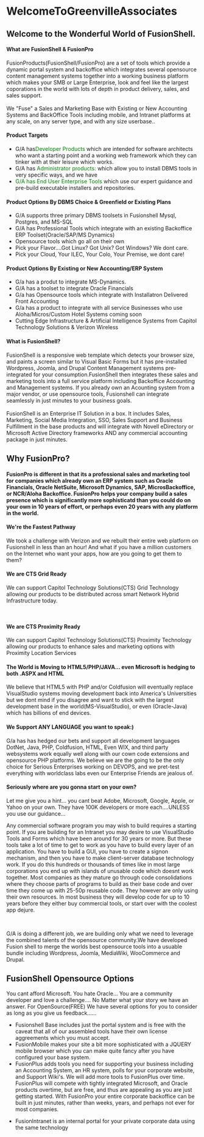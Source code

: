 # WelcomeToGreenvilleAssociates
<H2> Welcome to the Wonderful World of FusionShell. </H2>
<H4> What are FusionShell & FusionPro</H4>
<p> FusionProducts(FusionShell/FusionPro) are a set of tools which provide a dynamic portal system and backoffice which integrates several opensource content management systems together into a working business platform which makes your SMB or Large Enterprise, look and feel like the largest coporations in the world with lots of depth in product delivery, sales, and sales support. <BR><BR>We "Fuse" a Sales and Marketing Base with Existing or New Accounting Systems and BackOffice Tools including mobile, and Intranet platforms at any scale, on any server type, and with any size userbase..<BR> </p>
 <H4>Product Targets</H4>
<UL><LI>G/A has<font color="green">Developer Products</font> which are intended for software architects who want a starting point and a working web framework which they can tinker with at their leisure which works.</LI><LI>G/A has<font color="green"> Administrator products:</font> which allow you to install DBMS tools in very specific ways, and we have <font color="green"><LI>G/A has End User Enterprise Tools</font> which use our expert guidance and pre-build executable installers and repositories.</p></LI>
 </UL>
<H4>Product Options By DBMS Choice & Greenfield or Existing Plans</H4>
<UL><LI>G/A supports three primary DBMS toolsets in Fusionshell Mysql, Postgres, and MS-SQL</LI><LI>G/A has Professional Tools which integrate with an existing Backoffice ERP Toolset(Oracle/SAP/MS Dynamics)</LI><LI> Opensource tools which go all on their own</LI>
 <LI>Pick your Flavor....Got Linux? Got Unix? Got Windows? We dont care.</LI><LI> Pick your Cloud, Your ILEC, Your Colo, Your Premise, we dont care!</LI>
 </UL>
 <H4>Product Options By Existing or New Accounting/ERP System</H4>
<UL><LI>G/a has a produt to integrate MS-Dynamics.</LI><LI>G/A has a toolset to integrate Oracle Financials</LI><LI> G/a has Opensource tools which integrate with Installatron Delivered Front Accounting</LI>
 <LI>G/a has a product to integrate with all service Businesses who use Aloha/Micros/Custom Hotel Systems coming soon</LI>
 <LI>Cutting Edge Infrastructure & Artificial Intelligence Systems from Capitol Technology Solutions & Verizon Wireless</LI>
 </UL>
<H4>What is FusionShell?</H4>
<p>FusionShell is a responsive web template which detects your browser size, and paints a screen similar to Visual Basic Forms but it has pre-installed Wordpress, Joomla, and Drupal Content Management systems pre-integrated for your consumption.FusionShell then integrates these sales and marketing tools into a full service platform including Backoffice Accounting and Management systems. If you already own an Acounting system from a major vendor, or use opensource tools, Fusionshell can integrate seamlessly in just minutes to your business goals. <BR><BR>FusionShell is an Enterprise IT Solution in a box. It includes Sales, Marketing, Social Media Integration, SSO, Sales Support and Business Fulfillment in the base products and will integrate with Novell eDirectory or Microsoft Active Directory frameworks AND any commercial accounting package in just minutes.</p>
<H2> Why FusionPro?</H2>
<H4>FusionPro is different in that its a professional sales and marketing tool for companies which already own an ERP system such as Oracle Financials, Oracle NetSuite, Microsoft Dynamics, SAP, MicrosBackoffice, or NCR/Aloha Backoffice. FusionPro helps your company build a sales presence which is significantly more sophisticatd than you could do on your own in 10 years of effort, or perhaps even 20 years with any platform in the world.</H4>
 <H4> We're the Fastest Pathway</H4>
 <p> We took a challenge with Verizon and we rebuilt their entire web platform on Fusionshell in less than an hour! And what if you have a million customers on the Internet
  who want your apps, how are you going to get them to them?</p>
 <h4> We are CTS Grid Ready</h4>
 <p>We can support Capitol Technology Solutions(CTS) Grid Technology allowing our products to be distributed across smart Network Hybrid Infrastructure today.</p><BR>
 <h4> We are CTS Proximity Ready</h4>
 <p>We can support Capitol Technology Solutions(CTS) Proximity Technology allowing our products to enhance sales and marketing options with Proximity Location Services</H4>
 <h4>The World is Moving to HTML5/PHP/JAVA... even Microsoft is hedging to both .ASPX and HTML</H4>
 <p> We believe that HTML5 with PHP and/or Coldfusion will eventually replace VisualStudio systems moving development back into America's Universities but we dont mind if you disagree and want to stick with the largest development base in the world(MS-VisualStudio), or even (Oracle-Java) which has billions of end devices.<BR>
  <h4> We Support ANY LANGUAGE you want to speak:)</h4>
G/a has has hedged our bets and support all development languages DotNet, Java, PHP, Coldfusion, HTML, Even WIX, and third party websystems work equally well along with our cown code extensions and opensource PHP platforms. We believe we are the going to be the only choice for Serious Enterprises working on DEVOPS, and we pret-test everything with worldclass labs even our Enterprise Friends are jealous of.<BR> 
<h4>Seriously where are you gonna start on your own?</h4>
<p> Let me give you a hint... you cant beat Adobe, Microsoft, Google, Apple, or Yahoo on your own. They have 100K developers or more each....UNLESS you use our guidance...</p>
<p> Any commercial software program you may wish to build requires a starting point. If you are building for an Intranet you may desire to use VisualStudio Tools and Forms which have been around for 30 years or more. But these tools take a lot of time to get to work as you have to build every layer of an application. You have to build a GUI, you have to create a signon mechanism, and then you have to make client-server database technology work. If you do this hundreds or thousands of times like in most large corporations you end up with islands of unusable code which doesnt work together. Most companies as they mature go through code consolidations where they choose parts of programs to build as their base code and over time they come up with 25-50p reusable code. They however are only using their own resources. In most business they will develop code for up to 10 years before they either buy commercial tools, or start over with the coolest app dejure.</p><BR><p>G/A is doing a different job, we are building only what we need to leverage the combined talents of the opensource community.We have developed Fusion shell to merge the worlds best opensource tools into a usuable bundle including Wordpress, Joomla, MediaWiki, WooCommerce and Drupal. </p>
<H2> FusionShell Opensource Options</H2>  
<p> You cant afford Microsoft. You hate Oracle... You are a community developer and love a challenge.... No Matter what your story we have an answer. For OpenSource(FREE) We have several options for you to consider as long as you give us feedback...... </p>
<UL>
 <LI> Fusionshell Base includes just the portal system and is free with the caveat that all of our assembled tools have their own license aggreements which you must accept.</LI>  <LI>FusionMobile makes your site a bit more sophisticated with a JQUERY mobile browser which you can make quite fancy after you have configured your base system.</LI> 
 <LI> FusionPlus adds tools you need for supporting your business including an Accounting System, an HR system, polls for your corporate website, and Support Wiki's. We will add more tools to FusionPlus over time. 
   FusionPlus will compete with tightly integrated Microsoft, and Oracle products overtime, but are free, and thus are appealing as you are just getting started. With FusionPro your entire corporate backoffice can be built in just minutes, rather than weeks, years, and perhaps not ever for most companies. </p>
 <LI> FusionIntranet is an internal portal for your private corporate data using the same technology</LI>
   </UL>
